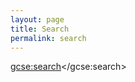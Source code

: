 ```yaml
---
layout: page
title: Search
permalink: search
---
```


<script>
	var results = new RegExp('[\?&]q=([^&#]*)').exec(window.location.href);
	$("input[name=q]").val(results[1] || '');
</script>

<script>
	(function() {
		var cx = '000152751295590832558:29llhg8imvi';
		var gcse = document.createElement('script');
		gcse.type = 'text/javascript';
		gcse.async = true;
		gcse.src = 'https://cse.google.com/cse.js?cx=' + cx;
		var s = document.getElementsByTagName('script')[0];
		s.parentNode.insertBefore(gcse, s);
	})();
</script>
<gcse:search></gcse:search>

